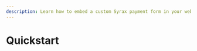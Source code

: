 ```yaml
---
description: Learn how to embed a custom Syrax payment form in your website or application.
---
```


# Quickstart

